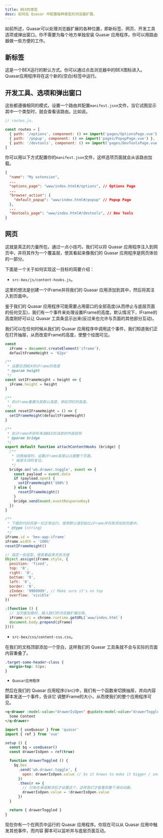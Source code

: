 ```yaml
---
title: BEX的类型
desc: 如何在 Quasar 中配置每种类型的浏览器扩展。
---
```


如前所述，Quasar可以处理浏览器扩展的各种位置，即新标签、网页、开发工具选项或弹出窗口。你不需要为每个地方单独安装 Quasar 应用程序。你可以用路由器做一些方便的工作。

## 新标签

这是一个BEX运行的默认方式。你可以通过点击浏览器中的BEX图标进入。Quasar应用程序将在这个新的(空白)标签中运行。

## 开发工具、选项和弹出窗口

这些都遵循相同的模式，设置一个路由并配置`manifest.json`文件，当它试图显示其中一个类型时，就会查看该路由。比如说。

```js
// routes.js。

const routes = [
  { path: '/options', component: () => import('pages/OptionsPage.vue') },
  { path: '/popup', component: () => import('pages/PopupPage.vue') },
  { path: '/devtools', component: () => import('pages/DevToolsPage.vue') }
]
```

你可以用以下方式配置你的`manifest.json`文件，这样选项页面就会从该路由加载。

```json
{
  "name": "My extension",
  ...
  "options_page": "www/index.html#/options", // Options Page
  ...
  "browser_action": {
    "default_popup": "www/index.html#/popup" // Popup Page
  },
  ...
  "devtools_page": "www/index.html#/devtools", // Dev Tools
}
```

## 网页

这就是真正的力量所在。通过一点小技巧，我们可以将 Quasar 应用程序注入到网页中，并将其作为一个覆盖层，使其看起来像我们的 Quasar 应用程序是网页体验的一部分。

下面是一个关于如何实现这一目标的简要介绍：

* `src-bex/js/content-hooks.js`。

这里的想法是创建一个IFrame并将我们的 Quasar 应用添加到其中，然后将其注入到页面中。

鉴于我们的 Quasar 应用程序可能需要占用窗口的全部高度(从而停止与底层页面的任何交互)，我们有一个事件来处理设置IFrame的高度。默认情况下，IFrame的高度刚好可以让 Quasar 工具条显示出来(反过来也允许与页面的其他部分互动)。

我们可以在任何时候从我们的 Quasar 应用程序中调用这个事件，我们知道我们正在打开抽屉，从而改变IFrame的高度，使整个绘图可见。

```js
const
  iFrame = document.createElement('iframe'),
  defaultFrameHeight = '62px'

/**
 * 设置包含BEX的iFrame的高度
 * @param height
 */
const setIFrameHeight = height => {
  iFrame.height = height
}

/**
 * 将iFrame重置为其默认高度，例如顶栏的高度。
 */
const resetIFrameHeight = () => {
  setIFrameHeight(defaultFrameHeight)
}

/**
 * 在iFrame中侦听来自BEX的消息的内容挂钩
 * @param bridge
 */
export default function attachContentHooks (bridge) {
  /**
   * 切换抽屉时，设置iFrame高度以占据整个页面。
   * 抽屉关闭时复位。
   */
  bridge.on('wb.drawer.toggle', event => {
    const payload = event.data
    if (payload.open) {
      setIFrameHeight('100%')
    } else {
      resetIFrameHeight()
    }
    bridge.send(event.eventResponseKey)
  })
}

/**
 * 下面的代码将使一切正常运行。使用默认值初始化iFrame并将其添加到页面中。
 * @type {string}
 */
iFrame.id = 'bex-app-iframe'
iFrame.width = '100%'
resetIFrameHeight()

// 指定一些造型，使其看起来天衣无缝
Object.assign(iFrame.style, {
  position: 'fixed',
  top: '0',
  right: '0',
  bottom: '0',
  left: '0',
  border: '0',
  zIndex: '9999999', // Make sure it's on top
  overflow: 'visible'
})

;(function () {
  // 当页面加载时，插入我们的浏览器扩展应用。
  iFrame.src = chrome.runtime.getURL(`www/index.html`)
  document.body.prepend(iFrame)
})()
```

* `src-bex/css/content-css.css`。

在我们的文档顶部添加一个空白，这样我们的 Quasar 工具条就不会与实际的页面内容重叠了。

```css
.target-some-header-class {
  margin-top: 62px;
}
```

* `Quasar应用程序`

然后在我们的 Quasar 应用程序(/src)中，我们有一个函数来切换抽屉，并向内容脚本发送一个事件，告诉它
调整IFrame的大小，从而使我们的整个应用程序可见。

```html
<q-drawer :model-value="drawerIsOpen" @update:model-value="drawerToggled">
  Some Content
</q-drawer>
```

```js
import { useQuasar } from 'quasar'
import { ref } from 'vue'

setup () {
  const $q = useQuasar()
  const drawerIsOpen = ref(true)

  function drawerToggled () {
    $q.bex
      .send('wb.drawer.toggle', {
        open: drawerIsOpen.value // So it knows to make it bigger / smaller
      })
      .then(r => {
        // 只有在承诺解决后才设置这个，这样我们才能看到整个滑动动画。
        drawerIsOpen.value = !drawerIsOpen.value
      })
  }

  return { drawerToggled }
}
```

现在你有一个在网页中运行的 Quasar 应用程序。你现在可以从 Quasar 应用中触发其他事件，而内容
脚本可以监听并与底层页面互动。
